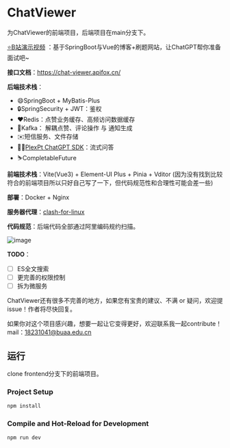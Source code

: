 # ChatViewer

为ChatViewer的前端项目，后端项目在main分支下。

[⭐B站演示视频](https://www.bilibili.com/video/BV18u411c7sz/?share_source=copy_web&vd_source=21cac58a94f918e40674f147fb0b2fc2) ：基于SpringBoot与Vue的博客+刷题网站，让ChatGPT帮你准备面试吧~

**接口文档**：https://chat-viewer.apifox.cn/

**后端技术栈**：

- 😄SpringBoot + MyBatis-Plus
- 🔒SpringSecurity + JWT：鉴权
- ❤Redis：点赞业务缓存、高频访问数据缓存
- 📃Kafka： 解耦点赞、评论操作 与 通知生成
- ✉️短信服务、文件存储 
- 🧚‍♂️[PlexPt ChatGPT SDK](https://github.com/PlexPt/chatgpt-java)：流式问答
- ⛷️CompletableFuture

**前端技术栈**：Vite(Vue3) + Element-UI Plus + Pinia + Vditor (因为没有找到比较符合的前端项目所以只好自己写了一下，但代码规范性和合理性可能会差一些)

**部署**：Docker + Nginx

**服务器代理**：[clash-for-linux](https://github.com/wanhebin/clash-for-linux)

**代码规范**：后端代码全部通过阿里编码规约扫描。

![image](https://github.com/houqingying/ChatViewer/assets/59137245/badc9261-dea7-4d6a-b861-c2752dca7dc3)


**TODO**：

- [ ] ES全文搜索
- [ ] 更完善的权限控制
- [ ] 拆为微服务

ChatViewer还有很多不完善的地方，如果您有宝贵的建议、不满 or 疑问，欢迎提issue！作者将尽快回复。

如果你对这个项目感兴趣，想要一起让它变得更好，欢迎联系我一起contribute！mail：18231041@buaa.edu.cn


## 运行

clone frontend分支下的前端项目。

### Project Setup

```sh
npm install
```

### Compile and Hot-Reload for Development

```sh
npm run dev
```
